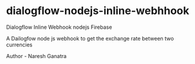 # dialogflow-nodejs-inline-webhhook
Dialogflow Inline Webhook nodejs Firebase

A Dailogfow node js webhook to get the exchange rate between two currencies



Author  - Naresh Ganatra

